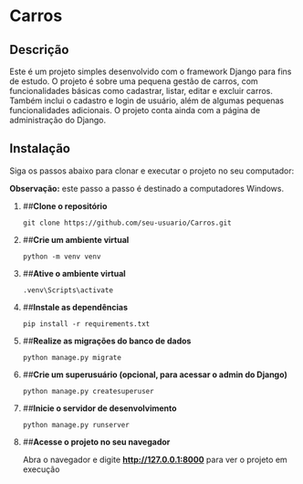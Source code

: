 # Carros

## Descrição

Este é um projeto simples desenvolvido com o framework Django para fins de estudo. O projeto é sobre uma pequena gestão de carros, com funcionalidades básicas como cadastrar, listar, editar e excluir carros. 
Também inclui o cadastro e login de usuário, além de algumas pequenas funcionalidades adicionais. O projeto conta ainda com a página de administração do Django.

## Instalação

Siga os passos abaixo para clonar e executar o projeto no seu computador:

**Observação:** este passo a passo é destinado a computadores Windows.

1. ##**Clone o repositório**
   
   ``` git clone https://github.com/seu-usuario/Carros.git ```

2. ##**Crie um ambiente virtual**
   
   ``` python -m venv venv ```

3. ##**Ative o ambiente virtual**
   
   ``` .venv\Scripts\activate ```

4. ##**Instale as dependências**
   
   ``` pip install -r requirements.txt ```

5. ##**Realize as migrações do banco de dados**
    
   ``` python manage.py migrate ```

6. ##**Crie um superusuário (opcional, para acessar o admin do Django)**
    
   ``` python manage.py createsuperuser ```

7. ##**Inicie o servidor de desenvolvimento**
    
   ``` python manage.py runserver ```

8. ##**Acesse o projeto no seu navegador**
    
   Abra o navegador e digite **http://127.0.0.1:8000** para ver o projeto em execução
